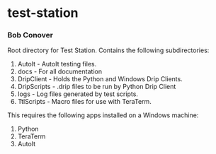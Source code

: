 # test-station
### Bob Conover
Root directory for Test Station.  Contains the following subdirectories:
1) AutoIt - AutoIt testing files.
2) docs - For all documentation
3) DripClient - Holds the Python and Windows Drip Clients.
4) DripScripts - .drip files to be run by Python Drip Client
5) logs - Log files generated by test scripts.
6) TtlScripts - Macro files for use with TeraTerm.

This requires the following apps installed on a Windows machine:
1) Python
2) TeraTerm
3) AutoIt
